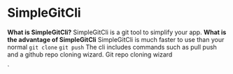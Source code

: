 # SimpleGitCli
**What is SimpleGitCli?**
SimpleGitCli is a git tool to simplify your app.
**What is the advantage of SimpleGitCli**
SimpleGitCli is much faster to use than your normal `git clone` `git push`
The cli includes commands such as pull <repo> push <repo> and a github repo cloning wizard.
Git repo cloning wizard

`
